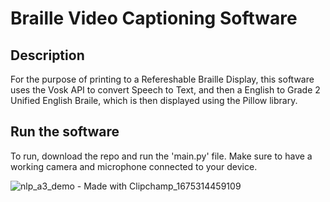 # Braille Video Captioning Software

## Description
For the purpose of printing to a Refereshable Braille Display, this software uses the Vosk API to convert Speech to Text, and then a English to Grade 2 Unified English Braile, which is then displayed using the Pillow library.

## Run the software
To run, download the repo and run the 'main.py' file.
Make sure to have a working camera and microphone connected to your device.

![nlp_a3_demo - Made with Clipchamp_1675314459109](https://user-images.githubusercontent.com/57128798/216236749-fdb15581-f18a-4981-a53a-7e834996001a.gif)

